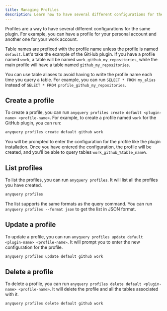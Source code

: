 ```yaml
---
title: Managing Profiles
description: Learn how to have several different configurations for the same plugin
---
```


Profiles are a way to have several different configurations for the same plugin. For example, you can have a profile for your personal account and another one for your work account.

Table names are prefixed with the profile name unless the profile is named `default`. Let's take the example of the GitHub plugin. If you have a profile named `work`, a table will be named `work_github_my_repositories`, while the main profile will have a table named `github_my_repositories`.

You can use table aliases to avoid having to write the profile name each time you query a table. For example, you can run `SELECT * FROM my_alias` instead of `SELECT * FROM profile_github_my_repositories`.

## Create a profile

To create a profile, you can run `anyquery profiles create default <plugin-name> <profile-name>`. For example, to create a profile named `work` for the GitHub plugin, you can run:

```bash
anyquery profiles create default github work
```

You will be prompted to enter the configuration for the profile like the plugin installation. Once you have entered the configuration, the profile will be created, and you'll be able to query tables `work_github_%table_name%`.

## List profiles

To list the profiles, you can run `anyquery profiles`. It will list all the profiles you have created.

```bash
anyquery profiles
```

The list supports the same formats as the query command. You can run `anyquery profiles --format json` to get the list in JSON format.

## Update a profile

To update a profile, you can run `anyquery profiles update default <plugin-name> <profile-name>`. It will prompt you to enter the new configuration for the profile.

```bash
anyquery profiles update default github work
```

## Delete a profile

To delete a profile, you can run `anyquery profiles delete default <plugin-name> <profile-name>`. It will delete the profile and all the tables associated with it.

```bash
anyquery profiles delete default github work
```
